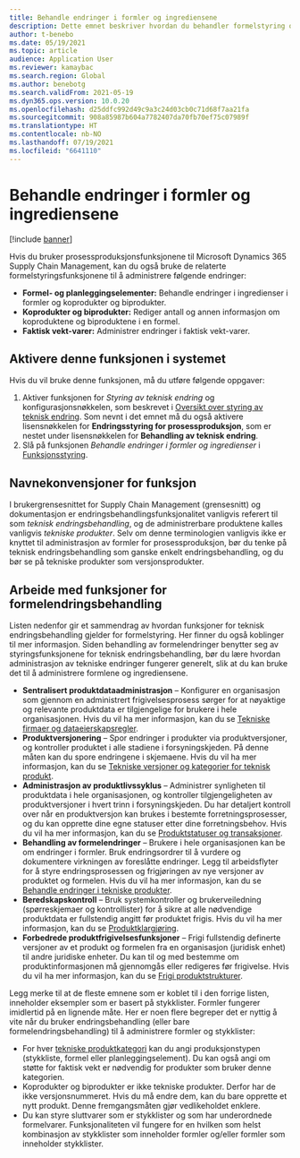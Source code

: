 ```yaml
---
title: Behandle endringer i formler og ingrediensene
description: Dette emnet beskriver hvordan du behandler formelstyring og administrerer endringer for å behandle hoveddata for produksjon.
author: t-benebo
ms.date: 05/19/2021
ms.topic: article
audience: Application User
ms.reviewer: kamaybac
ms.search.region: Global
ms.author: benebotg
ms.search.validFrom: 2021-05-19
ms.dyn365.ops.version: 10.0.20
ms.openlocfilehash: d25ddfc992d49c9a3c24d03cb0c71d68f7aa21fa
ms.sourcegitcommit: 908a85987b604a7782407da70fb70ef75c07989f
ms.translationtype: HT
ms.contentlocale: nb-NO
ms.lasthandoff: 07/19/2021
ms.locfileid: "6641110"
---
```

# <a name="manage-changes-in-formulas-and-their-ingredients"></a>Behandle endringer i formler og ingrediensene

[!include [banner](../includes/banner.md)]

Hvis du bruker prosessproduksjonsfunksjonene til Microsoft Dynamics 365 Supply Chain Management, kan du også bruke de relaterte formelstyringsfunksjonene til å administrere følgende endringer:

- **Formel- og planleggingselementer:** Behandle endringer i ingredienser i formler og koprodukter og biprodukter.
- **Koprodukter og biprodukter:** Rediger antall og annen informasjon om koproduktene og biproduktene i en formel.
- **Faktisk vekt-varer:** Administrer endringer i faktisk vekt-varer.

## <a name="turn-on-this-feature-in-your-system"></a>Aktivere denne funksjonen i systemet

Hvis du vil bruke denne funksjonen, må du utføre følgende oppgaver:

1. Aktiver funksjonen for *Styring av teknisk endring* og konfigurasjonsnøkkelen, som beskrevet i [Oversikt over styring av teknisk endring](product-engineering-overview.md). Som nevnt i det emnet må du også aktivere lisensnøkkelen for **Endringsstyring for prosessproduksjon**, som er nestet under lisensnøkkelen for **Behandling av teknisk endring**.
1. Slå på funksjonen *Behandle endringer i formler og ingredienser* i [Funksjonsstyring](../../fin-ops-core/fin-ops/get-started/feature-management/feature-management-overview.md).

## <a name="feature-naming-conventions"></a>Navnekonvensjoner for funksjon

I brukergrensesnittet for Supply Chain Management (grensesnitt) og dokumentasjon er endringsbehandlingsfunksjonalitet vanligvis referert til som *teknisk endringsbehandling*, og de administrerbare produktene kalles vanligvis *tekniske produkter*. Selv om denne terminologien vanligvis ikke er knyttet til administrasjon av formler for prosessproduksjon, bør du tenke på teknisk endringsbehandling som ganske enkelt endringsbehandling, og du bør se på tekniske produkter som versjonsprodukter.

## <a name="work-with-formula-change-management-features"></a>Arbeide med funksjoner for formelendringsbehandling

Listen nedenfor gir et sammendrag av hvordan funksjoner for teknisk endringsbehandling gjelder for formelstyring. Her finner du også koblinger til mer informasjon. Siden behandling av formelendringer benytter seg av styringsfunksjonene for teknisk endringsbehandling, bør du lære hvordan administrasjon av tekniske endringer fungerer generelt, slik at du kan bruke det til å administrere formlene og ingrediensene.

- **Sentralisert produktdataadministrasjon** – Konfigurer en organisasjon som gjennom en administrert frigivelsesprosess sørger for at nøyaktige og relevante produktdata er tilgjengelige for brukere i hele organisasjonen. Hvis du vil ha mer informasjon, kan du se [Tekniske firmaer og dataeierskapsregler](engineering-org-data-ownership-rules.md).
- **Produktversjonering** – Spor endringer i produkter via produktversjoner, og kontroller produktet i alle stadiene i forsyningskjeden. På denne måten kan du spore endringene i skjemaene. Hvis du vil ha mer informasjon, kan du se [Tekniske versjoner og kategorier for teknisk produkt](engineering-versions-product-category.md).
- **Administrasjon av produktlivssyklus** – Administrer synligheten til produktdata i hele organisasjonen, og kontroller tilgjengeligheten av produktversjoner i hvert trinn i forsyningskjeden. Du har detaljert kontroll over når en produktversjon kan brukes i bestemte forretningsprosesser, og du kan opprette dine egne statuser etter dine forretningsbehov. Hvis du vil ha mer informasjon, kan du se [Produktstatuser og transaksjoner](product-lifecycle-state-transactions.md).
- **Behandling av formelendringer** – Brukere i hele organisasjonen kan be om endringer i formler. Bruk endringsordrer til å vurdere og dokumentere virkningen av foreslåtte endringer. Legg til arbeidsflyter for å styre endringsprosessen og frigjøringen av nye versjoner av produktet og formelen. Hvis du vil ha mer informasjon, kan du se [Behandle endringer i tekniske produkter](engineering-change-management.md).
- **Beredskapskontroll** – Bruk systemkontroller og brukerveiledning (spørreskjemaer og kontrollister) for å sikre at alle nødvendige produktdata er fullstendig angitt før produktet frigis. Hvis du vil ha mer informasjon, kan du se [Produktklargjøring](product-readiness.md).
- **Forbedrede produktfrigivelsesfunksjoner** – Frigi fullstendig definerte versjoner av et produkt og formelen fra en organisasjon (juridisk enhet) til andre juridiske enheter. Du kan til og med bestemme om produktinformasjonen må gjennomgås eller redigeres før frigivelse. Hvis du vil ha mer informasjon, kan du se [Frigi produktstrukturer](release-product-structure.md).

Legg merke til at de fleste emnene som er koblet til i den forrige listen, inneholder eksempler som er basert på stykklister. Formler fungerer imidlertid på en lignende måte. Her er noen flere begreper det er nyttig å vite når du bruker endringsbehandling (eller bare formelendringsbehandling) til å administrere formler og stykklister:

- For hver [tekniske produktkategori](engineering-versions-product-category.md) kan du angi produksjonstypen (stykkliste, formel eller planleggingselement). Du kan også angi om støtte for faktisk vekt er nødvendig for produkter som bruker denne kategorien.
- Koprodukter og biprodukter er ikke tekniske produkter. Derfor har de ikke versjonsnummeret. Hvis du må endre dem, kan du bare opprette et nytt produkt. Denne fremgangsmåten gjør vedlikeholdet enklere.
- Du kan styre sluttvarer som er stykklister og som har underordnede formelvarer. Funksjonaliteten vil fungere for en hvilken som helst kombinasjon av stykklister som inneholder formler og/eller formler som inneholder stykklister.
